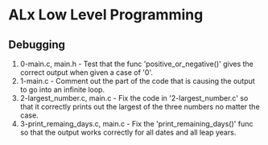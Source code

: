 # ALx Low Level Programming

## Debugging

1. 0-main.c, main.h - Test that the func 'positive_or_negative()' gives the correct output when given a case of '0'.
2. 1-main.c - Comment out the part of the code that is causing the output to go into an infinite loop.
3. 2-largest_number.c, main.c - Fix the code in '2-largest_number.c' so that it correctly prints out the largest of the three numbers no matter the case.
4. 3-print_remaing_days.c, main.c - Fix the 'print_remaining_days()' func so that the output works correctly for all dates and all leap years.
